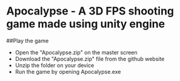 # Apocalypse - A 3D FPS shooting game made using unity engine

##Play the game
* Open the "Apocalypse.zip" on the master screen
* Download the "Apocalypse.zip" file from the github website
* Unzip the folder on your device
* Run the game by opening Apocalypse.exe
